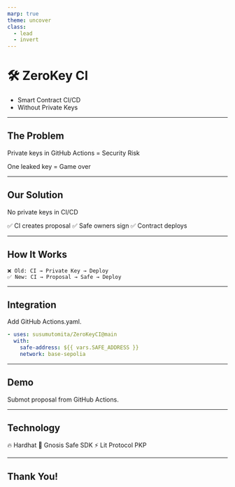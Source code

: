 ```yaml
---
marp: true
theme: uncover
class:
  - lead
  - invert
---
```


# 🛠 ZeroKey CI

- Smart Contract CI/CD
- Without Private Keys

---

## The Problem

Private keys in GitHub Actions = Security Risk

One leaked key = Game over

---

## Our Solution

No private keys in CI/CD

✅ CI creates proposal
✅ Safe owners sign
✅ Contract deploys

---

## How It Works

```
❌ Old: CI → Private Key → Deploy
✅ New: CI → Proposal → Safe → Deploy
```

---

## Integration

Add GitHub Actions.yaml.

```yaml
- uses: susumutomita/ZeroKeyCI@main
  with:
    safe-address: ${{ vars.SAFE_ADDRESS }}
    network: base-sepolia
```

---

## Demo

Submot proposal from GitHub Actions.

---

## Technology

🔥 Hardhat
🔐 Gnosis Safe SDK
⚡ Lit Protocol PKP

---

## Thank You!
